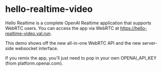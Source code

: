 # hello-realtime-video

Hello Realtime is a complete OpenAI Realtime application that supports WebRTC
users. You can access the app via WebRTC at https://hello-realtime-video.val.run.

This demo shows off the new all-in-one WebRTC API and the new server-side
websocket interface.

If you remix the app, you'll just need to pop in your own OPENAI_API_KEY (from
platform.openai.com).
